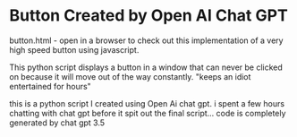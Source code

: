 # Button Created by Open AI Chat GPT
button.html - open in a browser to check out this implementation of a very high speed button using javascript.


This python script displays a button in a window that can never be clicked on because it will move out of the way constantly.
"keeps an idiot entertained for hours"

this is a python script I created using Open Ai chat gpt.
i spent a few hours chatting with chat gpt before it spit out the final script...
code is completely generated by chat gpt 3.5

